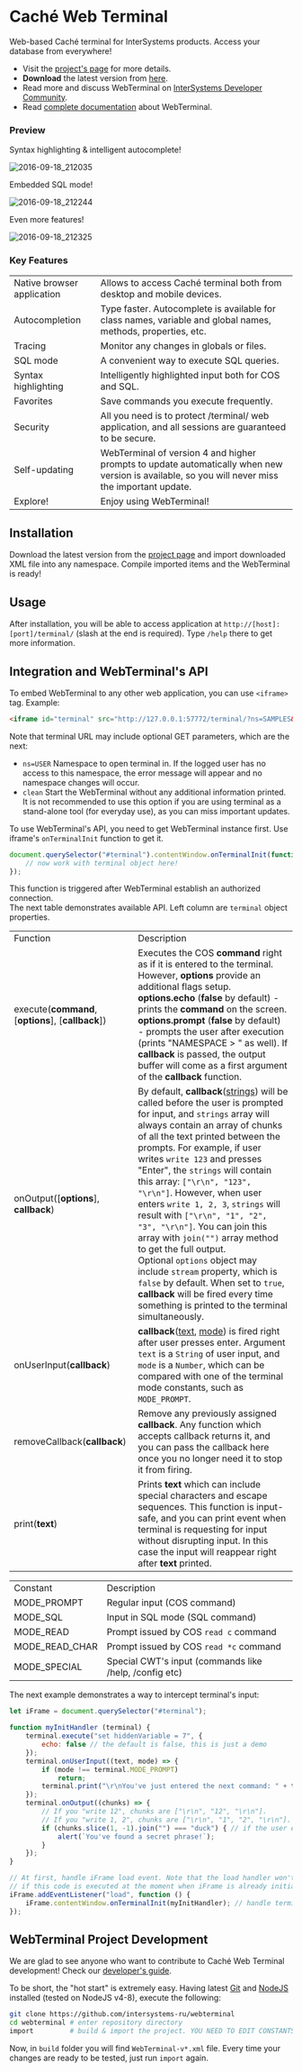 # Caché Web Terminal
Web-based Caché terminal for InterSystems products. Access your database from everywhere!

+ Visit the [project's page](http://intersystems-ru.github.io/webterminal) for more details. 
+ **Download** the latest version from [here](http://intersystems-ru.github.io/webterminal/#downloads).
+ Read more and discuss WebTerminal on [InterSystems Developer Community](https://community.intersystems.com/post/cach%C3%A9-webterminal-v4-release).
+ Read [complete documentation](http://intersystems-ru.github.io/webterminal/#docs) about WebTerminal.

### Preview

Syntax highlighting & intelligent autocomplete!

![2016-09-18_212035](https://cloud.githubusercontent.com/assets/4989256/18618027/33a4b544-7de6-11e6-9bf5-a535a2dc4bca.png)

Embedded SQL mode!

![2016-09-18_212244](https://cloud.githubusercontent.com/assets/4989256/18618029/33a7183e-7de6-11e6-9a98-cceacca7b078.png)

Even more features!

![2016-09-18_212325](https://cloud.githubusercontent.com/assets/4989256/18618028/33a4c246-7de6-11e6-9ee9-4970223b0b31.png)

### Key Features
<table>
	<tr>
		<td class="info">Native browser application</td>
		<td>Allows to access Caché terminal both from desktop and mobile devices.</td>
	</tr>
	<tr>
		<td class="info">Autocompletion</td>
		<td>Type faster. Autocomplete is available for class names, variable and global names, methods, properties, etc.</td>
	</tr>
	<tr>
		<td class="info">Tracing</td>
		<td>Monitor any changes in globals or files.</td>
	</tr>
	<tr>
		<td class="info">SQL mode</td>
		<td>A convenient way to execute SQL queries.</td>
	</tr>
	<tr>
		<td class="info">Syntax highlighting</td>
		<td>Intelligently highlighted input both for COS and SQL.</td>
	</tr>
	<tr>
		<td class="info">Favorites</td>
		<td>Save commands you execute frequently.</td>
	</tr>
	<tr>
		<td class="info">Security</td>
		<td>All you need is to protect /terminal/ web application, and all sessions are guaranteed to be secure.</td>
	</tr>
	<tr>
		<td class="info">Self-updating</td>
		<td>WebTerminal of version 4 and higher prompts to update automatically when new version is available, so you will never miss the important update.</td>
	</tr>
	<tr>
		<td class="info">Explore!</td>
		<td>Enjoy using WebTerminal!</td>
	</tr>
</table>

Installation
------------

Download the latest version from the <a href="http://intersystems-ru.github.io/webterminal/#downloads">project page</a> and import downloaded XML file into any namespace. Compile imported items and the WebTerminal is ready!

Usage
-----

After installation, you will be able to access application at `http://[host]:[port]/terminal/` (slash at the end is required).
Type `/help` there to get more information.

Integration and WebTerminal's API
---------------------------------

To embed WebTerminal to any other web application, you can use `<iframe>` tag. Example:

```html
<iframe id="terminal" src="http://127.0.0.1:57772/terminal/?ns=SAMPLES&clean=1"></iframe>
```

Note that terminal URL may include optional GET parameters, which are the next:

+ `ns=USER` Namespace to open terminal in. If the logged user has no access to this namespace,
the error message will appear and no namespace changes will occur.
+ `clean` Start the WebTerminal without any additional information printed. It is not recommended to
use this option if you are using terminal as a stand-alone tool (for everyday use), as you can miss
important updates.

To use WebTerminal's API, you need to get WebTerminal instance first. Use iframe's
`onTerminalInit` function to get it.

```js
document.querySelector("#terminal").contentWindow.onTerminalInit(function (terminal) {
    // now work with terminal object here!
});
```

This function is triggered after WebTerminal establish an authorized connection.  
The next table demonstrates available API. Left column are `terminal` object properties.

<table>
	<tr>
		<td>Function</td>
		<td>Description</td>
	</tr>
	<tr>
        <td>execute(<b>command</b>, [<b>options</b>], [<b>callback</b>])</td>
        <td>
            Executes the COS <b>command</b> right as if it is entered
            to the terminal. However, <b>options</b> provide an
            additional flags setup.<br/>
            <b>options.echo</b> (<b>false</b> by default) - prints the
            <b>command</b> on the screen.<br/>
            <b>options.prompt</b> (<b>false</b> by default) - prompts
            the user after execution (prints "NAMESPACE > " as well). If <b>callback</b> is passed, 
            the output buffer will come as a first argument of the <b>callback</b> function.
        </td>
    </tr>
    <tr>
            <td>onOutput([<b>options</b>], <b>callback</b>)</td>
            <td>
                By default, <b>callback</b>(<u>strings</u>) will be called before the user is
                prompted for input, and <code>strings</code> array will always contain an array of 
                chunks of all the text printed between the prompts. For example, if user writes 
                <code>write 123</code> and presses "Enter", the <code>strings</code> will contain
                this array: <code>["\r\n", "123", "\r\n"]</code>. However, when user enters
                <code>write 1, 2, 3</code>, <code>strings</code> will result with 
                <code>["\r\n", "1", "2", "3", "\r\n"]</code>. You can join this array with 
                <code>join("")</code> array method to get the full output.<br/>
                Optional <code>options</code> object may include <code>stream</code> property, which
                is <code>false</code> by default. When set to <code>true</code>, <b>callback</b> 
                will be fired every time something is printed to the terminal simultaneously.
            </td>
        </tr>
	<tr>
        <td>onUserInput(<b>callback</b>)</td>
        <td>
            <b>callback</b>(<u>text</u>, <u>mode</u>) is fired right after user presses enter. 
            Argument <code>text</code> is a <code>String</code> of user input, and
            <code>mode</code> is a <code>Number</code>, which can be compared
            with one of the terminal mode constants, such as <code>MODE_PROMPT</code>.
        </td>
    </tr>
    <tr>
        <td>removeCallback(<b>callback</b>)</td>
        <td>
            Remove any previously assigned <b>callback</b>. Any function which accepts callback
            returns it, and you can pass the callback here once you no longer need it to stop it
            from firing.
        </td>
    </tr>
    <tr>
        <td>print(<b>text</b>)</td>
        <td>
            Prints <b>text</b> which can include special characters and
            escape sequences. This function is input-safe, and you can
            print event when terminal is requesting for input without
            disrupting input. In this case the input will reappear
            right after <b>text</b> printed. 
        </td>
    </tr>
</table>

<table>
    <tr>
		<td>Constant</td>
		<td>Description</td>
	</tr>
    <tr><td>MODE_PROMPT</td><td>Regular input (COS command)</td></tr>
    <tr><td>MODE_SQL</td><td>Input in SQL mode (SQL command)</td></tr>
    <tr><td>MODE_READ</td><td>Prompt issued by COS <code>read c</code> command</td></tr>
    <tr><td>MODE_READ_CHAR</td><td>Prompt issued by COS <code>read *c</code> command</td></tr>
    <tr><td>MODE_SPECIAL</td><td>Special CWT's input (commands like /help, /config etc)</td></tr>
</table>

The next example demonstrates a way to intercept terminal's input:

```js
let iFrame = document.querySelector("#terminal");

function myInitHandler (terminal) {
    terminal.execute("set hiddenVariable = 7", {
        echo: false // the default is false, this is just a demo
    });
    terminal.onUserInput((text, mode) => {
        if (mode !== terminal.MODE_PROMPT)
            return;
        terminal.print("\r\nYou've just entered the next command: " + text);
    });
    terminal.onOutput((chunks) => {
        // If you "write 12", chunks are ["\r\n", "12", "\r\n"].
        // If you "write 1, 2", chunks are ["\r\n", "1", "2", "\r\n"].
        if (chunks.slice(1, -1).join("") === "duck") { // if the user enters: write "duck"
            alert(`You've found a secret phrase!`);
        }
    });
}

// At first, handle iFrame load event. Note that the load handler won't work
// if this code is executed at the moment when iFrame is already initialized.
iFrame.addEventListener("load", function () {
    iFrame.contentWindow.onTerminalInit(myInitHandler); // handle terminal initialization
});
```

WebTerminal Project Development
-------------------------------

We are glad to see anyone who want to contribute to Caché Web Terminal development! Check our 
[developer's guide](http://intersystems-ru.github.io/webterminal/#docs.5).

To be short, the "hot start" is extremely easy. Having latest [Git](https://git-scm.com/) and
[NodeJS](https://nodejs.org/en/) installed (tested on NodeJS v4-8), execute the following:

```sh
git clone https://github.com/intersystems-ru/webterminal
cd webterminal # enter repository directory
import         # build & import the project. YOU NEED TO EDIT CONSTANTS IN THIS FILE FIRST
```

Now, in `build` folder you will find `WebTerminal-v*.xml` file. Every time your
changes are ready to be tested, just run `import` again. 
